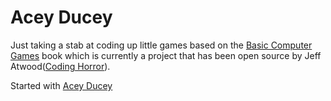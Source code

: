 # Acey Ducey

Just taking a stab at coding up little games based on the [Basic Computer Games](https://github.com/coding-horror/basic-computer-games) book which is currently a project that has been open source by Jeff Atwood([Coding Horror](https://blog.codinghorror.com/about-me/)).

Started with [Acey Ducey ](https://github.com/coding-horror/basic-computer-games/tree/main/01_Acey_Ducey)